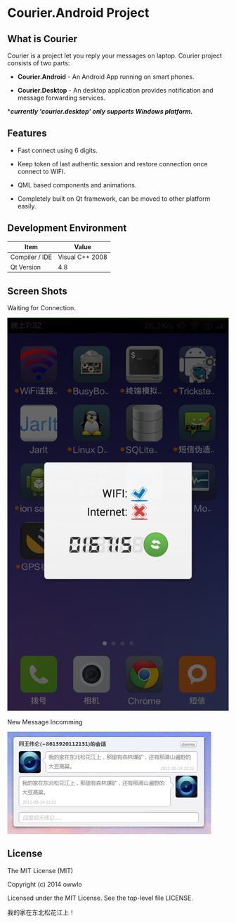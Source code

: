 Courier.Android Project
===

What is Courier
---
Courier is a project let you reply your messages on laptop.
Courier project consists of two parts: 

- **Courier.Android** - An Android App running on smart phones.

- **Courier.Desktop** - An desktop application provides notification and message 
forwarding services.

 ****currently 'courier.desktop' only supports Windows platform.***

Features
---

- Fast connect using 6 digits.

- Keep token of last authentic session and restore connection once connect to WIFI.

- QML based components and animations.

- Completely built on Qt framework, can be moved to other platform easily.

Development Environment
---

Item| Value
-------- | ---
Compiler / IDE|Visual C++ 2008
Qt Version|4.8

Screen Shots
---

Waiting for Connection.

![Courier.Android](https://raw.githubusercontent.com/owwlo/courier.android/master/github_res/courier.android.png)

New Message Incomming

![Courier.Desktop](https://raw.githubusercontent.com/owwlo/courier.android/master/github_res/courier.desktop.png)

License
---

The MIT License (MIT)

Copyright (c) 2014 owwlo

Licensed under the MIT License. See the top-level file LICENSE.

我的家在东北松花江上！
